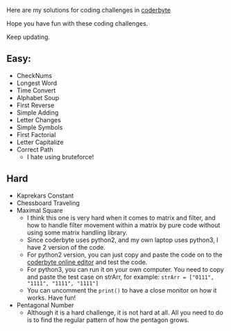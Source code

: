 Here are my solutions for coding challenges in [coderbyte](https://www.coderbyte.com)

Hope you have fun with these coding challenges.

Keep updating.

## Easy:
- CheckNums
- Longest Word 
- Time Convert
- Alphabet Soup
- First Reverse
- Simple Adding
- Letter Changes
- Simple Symbols
- First Factorial
- Letter Capitalize
- Correct Path
  - I hate using bruteforce!

## Hard
- Kaprekars Constant 
- Chessboard Traveling
- Maximal Square
  - I think this one is very hard when it comes to matrix and filter, and how to handle filter movement within a matrix by pure code without using some matrix handling library.
  - Since coderbyte uses python2, and my own laptop uses python3, I have 2 version of the code. 
  - For python2 version, you can just copy and paste the code on to the [coderbyte online editor](https://www.coderbyte.com/information/Maximal%20Square) and test the code.
  - For python3, you can run it on your own computer. You need to copy and paste the test case on strArr, for example: `strArr = ["0111", "1111", "1111", "1111"]`
  - You can uncomment the `print()` to have a close monitor on how it works. Have fun!
- Pentagonal Number
  - Although it is a hard challenge, it is not hard at all. All you need to do is to find the regular pattern of how the pentagon grows.